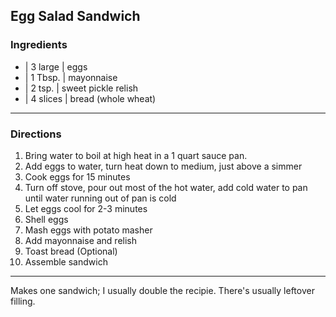 ## Egg Salad Sandwich

### Ingredients

* | 3 large  | eggs
* | 1 Tbsp.  | mayonnaise
* | 2 tsp.   | sweet pickle relish
* | 4 slices | bread (whole wheat)

---

### Directions

1. Bring water to boil at high heat in a 1 quart sauce pan.
1. Add eggs to water, turn heat down to medium, just above a simmer
1. Cook eggs for 15 minutes
1. Turn off stove, pour out most of the hot water, add cold water to pan until water running out of pan is cold
1. Let eggs cool for 2-3 minutes
1. Shell eggs
1. Mash eggs with potato masher
1. Add mayonnaise and relish
1. Toast bread (Optional)
1. Assemble sandwich

---

Makes one sandwich; I usually double the recipie. There's usually leftover filling.


